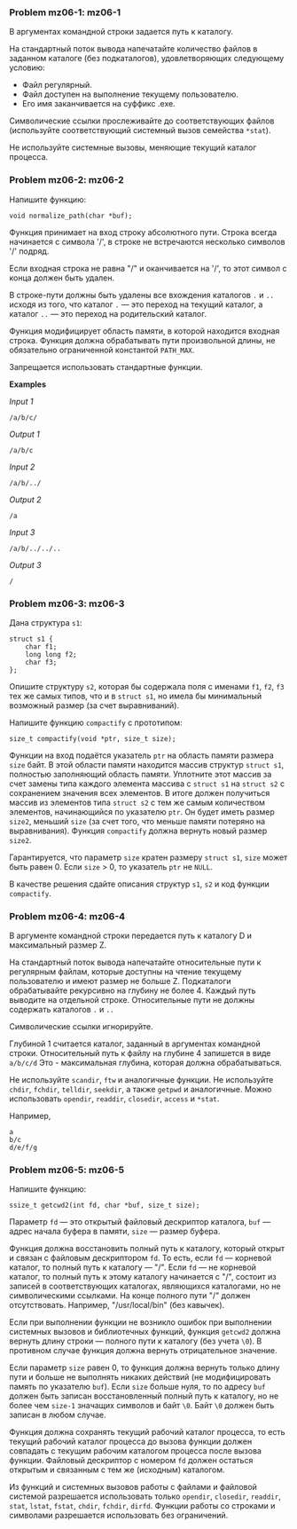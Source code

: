 ### Problem mz06-1: mz06-1

В аргументах командной строки задается путь к каталогу.

На стандартный поток вывода напечатайте количество файлов в заданном каталоге (без подкаталогов), удовлетворяющих следующему условию:

* Файл регулярный.
* Файл доступен на выполнение текущему пользователю.
* Его имя заканчивается на суффикс .exe.

Символические ссылки прослеживайте до соответствующих файлов (используйте соответствующий системный вызов семейства ```*stat```).

Не используйте системные вызовы, меняющие текущий каталог процесса.

### Problem mz06-2: mz06-2

Напишите функцию:

```
void normalize_path(char *buf);
```

Функция принимает на вход строку абсолютного пути. Строка всегда начинается с символа '/', в строке не встречаются несколько символов '/' подряд.

Если входная строка не равна "/" и оканчивается на '/', то этот символ с конца должен быть удален.

В строке-пути должны быть удалены все вхождения каталогов ```.``` и ```..``` исходя из того, что каталог ```.``` — это переход на текущий каталог, а каталог ```..``` — это переход на родительский каталог.

Функция модифицирует область памяти, в которой находится входная строка. Функция должна обрабатывать пути произвольной длины, не обязательно ограниченной константой ```PATH_MAX```.

Запрещается использовать стандартные функции.

**Examples**

_Input 1_

```
/a/b/c/
```

_Output 1_

```
/a/b/c
```

_Input 2_

```
/a/b/../
```

_Output 2_

```
/a
```

_Input 3_

```
/a/b/../../..
```

_Output 3_

```
/
```

### Problem mz06-3: mz06-3

Дана структура ```s1```:

```
struct s1 {
    char f1;
    long long f2;
    char f3;
};
```

Опишите структуру ```s2```, которая бы содержала поля с именами ```f1```, ```f2```, ```f3``` тех же самых типов, что и в ```struct s1```, но имела бы минимальный возможный размер (за счет выравниваний).

Напишите функцию ```compactify``` с прототипом:

```
size_t compactify(void *ptr, size_t size);
```

Функции на вход подаётся указатель ```ptr``` на область памяти размера ```size``` байт. В этой области памяти находится массив структур ```struct s1```, полностью заполняющий область памяти. Уплотните этот массив за счет замены типа каждого элемента массива с ```struct s1``` на ```struct s2``` с сохранением значения всех элементов. В итоге должен получиться массив из элементов типа ```struct s2``` с тем же самым количеством элементов, начинающийся по указателю ```ptr```. Он будет иметь размер ```size2```, меньший ```size``` (за счет того, что меньше памяти потеряно на выравнивания). Функция ```compactify``` должна вернуть новый размер ```size2```.

Гарантируется, что параметр ```size``` кратен размеру ```struct s1```, ```size``` может быть равен 0. Если ```size``` > 0, то указатель ```ptr``` не ```NULL```.

В качестве решения сдайте описания структур ```s1```, ```s2``` и код функции ```compactify```.

### Problem mz06-4: mz06-4

В аргументе командной строки передается путь к каталогу D и максимальный размер Z.

На стандартный поток вывода напечатайте относительные пути к регулярным файлам, которые доступны на чтение текущему пользователю и имеют размер не больше Z. Подкаталоги обрабатывайте рекурсивно на глубину не более 4. Каждый путь выводите на отдельной строке. Относительные пути не должны содержать каталогов ```.``` и ```..```

Символические ссылки игнорируйте.

Глубиной 1 считается каталог, заданный в аргументах командной строки. Относительный путь к файлу на глубине 4 запишется в виде ```a/b/c/d``` Это - максимальная глубина, которая должна обрабатываться.

Не используйте ```scandir```, ```ftw``` и аналогичные функции. Не используйте ```chdir```, ```fchdir```, ```telldir```, ```seekdir```, а также ```getpwd``` и аналогичные. Можно использовать ```opendir```, ```readdir```, ```closedir```, ```access``` и ```*stat```.

Например,

```
a
b/c
d/e/f/g
```

### Problem mz06-5: mz06-5

Напишите функцию:

```
ssize_t getcwd2(int fd, char *buf, size_t size);
```

Параметр ```fd``` — это открытый файловый дескриптор каталога, ```buf``` — адрес начала буфера в памяти, ```size``` — размер буфера.

Функция должна восстановить полный путь к каталогу, который открыт и связан с файловым дескриптором ```fd```. То есть, если ```fd``` — корневой каталог, то полный путь к каталогу — "/". Если ```fd``` — не корневой каталог, то полный путь к этому каталогу начинается с "/", состоит из записей в соответствующих каталогах, являющихся каталогами, но не символическими ссылками. На конце полного пути "/" должен отсутствовать. Например, "/usr/local/bin" (без кавычек).

Если при выполнении функции не возникло ошибок при выполнении системных вызовов и библиотечных функций, функция ```getcwd2``` должна вернуть длину строки — полного пути к каталогу (без учета ```\0```). В противном случае функция должна вернуть отрицательное значение.

Если параметр ```size``` равен 0, то функция должна вернуть только длину пути и больше не выполнять никаких действий (не модифицировать память по указателю ```buf```). Если ```size``` больше нуля, то по адресу ```buf``` должен быть записан восстановленный полный путь к каталогу, но не более чем ```size-1``` значащих символов и байт ```\0```. Байт ```\0``` должен быть записан в любом случае.

Функция должна сохранять текущий рабочий каталог процесса, то есть текущий рабочий каталог процесса до вызова функции должен совпадать с текущим рабочим каталогом процесса после вызова функции. Файловый дескриптор с номером ```fd``` должен остаться открытым и связанным с тем же (исходным) каталогом.

Из функций и системных вызовов работы с файлами и файловой системой разрешается использовать только ```opendir```, ```closedir```, ```readdir```, ```stat```, ```lstat```, ```fstat```, ```chdir```, ```fchdir```, ```dirfd```. Функции работы со строками и символами разрешается использовать без ограничений. 